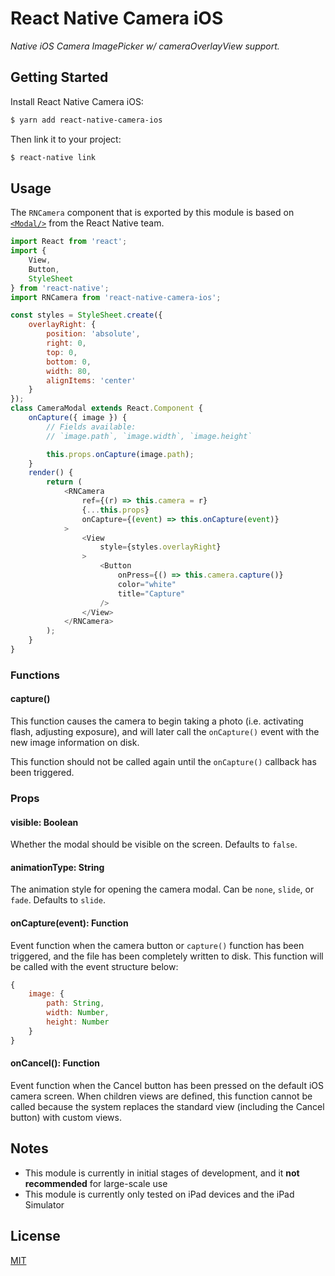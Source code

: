 # React Native Camera iOS

*Native iOS Camera ImagePicker w/ cameraOverlayView support.*

## Getting Started

Install React Native Camera iOS:

```bash
$ yarn add react-native-camera-ios
```

Then link it to your project:

```bash
$ react-native link
```

## Usage

The `RNCamera` component that is exported by this module is based on
[`<Modal/>`][modal] from the React Native team.

```js
import React from 'react';
import {
    View,
    Button,
    StyleSheet
} from 'react-native';
import RNCamera from 'react-native-camera-ios';

const styles = StyleSheet.create({
    overlayRight: {
        position: 'absolute',
        right: 0,
        top: 0,
        bottom: 0,
        width: 80,
        alignItems: 'center'
    }
});
class CameraModal extends React.Component {
    onCapture({ image }) {
        // Fields available:
        // `image.path`, `image.width`, `image.height`

        this.props.onCapture(image.path);
    }
    render() {
        return (
            <RNCamera
                ref={(r) => this.camera = r}
                {...this.props}
                onCapture={(event) => this.onCapture(event)}
            >
                <View
                    style={styles.overlayRight}
                >
                    <Button
                        onPress={() => this.camera.capture()}
                        color="white"
                        title="Capture"
                    />
                </View>
            </RNCamera>
        );
    }
}
```

### Functions

#### capture()

This function causes the camera to begin taking a photo (i.e. activating flash,
adjusting exposure), and will later call the `onCapture()` event with the new
image information on disk.

This function should not be called again until the `onCapture()` callback has
been triggered.

### Props

#### visible: Boolean

Whether the modal should be visible on the screen. Defaults to `false`.

#### animationType: String

The animation style for opening the camera modal. Can be `none`, `slide`, or
`fade`. Defaults to `slide`.

#### onCapture(event): Function

Event function when the camera button or `capture()` function has been
triggered, and the file has been completely written to disk. This function will
be called with the event structure below:

```js
{
    image: {
        path: String,
        width: Number,
        height: Number
    }
}
```

#### onCancel(): Function

Event function when the Cancel button has been pressed on the default iOS camera
screen. When children views are defined, this function cannot be called because
the system replaces the standard view (including the Cancel button) with custom
views.

## Notes

- This module is currently in initial stages of development, and it **not
recommended** for large-scale use
- This module is currently only tested on iPad devices and the iPad Simulator

## License

[MIT][license]


[modal]: http://facebook.github.io/react-native/docs/modal.html
[license]: https://github.com/houserater/react-native-camera-ios/blob/master/LICENSE
